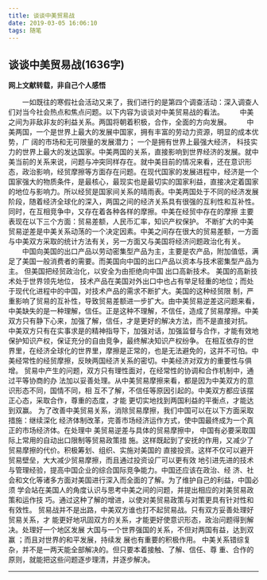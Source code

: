 ```yaml
---
title: 谈谈中美贸易战
date: 2019-03-05 16:06:10
tags: 随笔
---
```

## 谈谈中美贸易战(1636字)
**网上文献转载，非自己个人感悟**
<!--more-->
&emsp;&emsp;一如既往的寒假社会活动又来了，我们进行的是第四个调查活动：深入调查人们对当今社会热点和焦点问题。以下内容为谈谈对中美贸易战的看法。
&emsp;&emsp;中美之间为非敌非友的利益关系。两国将朝着积极，合作，全面的方向发展。
&emsp;&emsp;中美两国，一个是世界上最大的发展中国家，拥有丰富的劳动力资源，明显的成本优势，广 阔的市场和无可限量的发展潜力； 一个是拥有世界上最强大经济， 科技实力的世界上最大的发达国家。中美两国的关系，直接影响到世界经济的发展。就中美当前的关系来说，问题与冲突同样存在。就中美目前的情况来看，还在意识形态，政治影响，经贸摩擦等方面存在问题。在现代国家的发展进程中，经济是一个国家强大的物质条件，是最核心，最现实也是最切实的国家利益，直接决定着国家的地位与影响力。所以经贸是国家间关系的晴雨表。中美两国处于不同的经济发展阶段，随着经济全球化的深入，两国之间的经济关系具有很强的互利性和互补性。同时，在互相竞争中，又存在着各种各样的摩擦。中美在经贸中存在的摩擦 主要表现在以下三个方面：贸易差额，人民币汇率，知识产权保护。 不断扩大的中美贸易逆差是中美关系动荡的一个决定因素。中美之间存在很大的贸易差额，一方面与中美双方采取的统计方法有关，另一方面又与美国将经济问题政治化有关。
&emsp;&emsp;中国向美国的出口产品以劳动密集型产品为主，主要是农产品，附加值低，满足了美国一般消费者的需要。而美国向中国的出口产品以资本与技术密集型产品为主。 但美国把经贸政治化，以安全为由拒绝向中国 出口高新技术。 美国的高新技术处于世界领先地位， 技术产品在美国对外出口中也占有举足轻重的地位；而处于现代化进程中的中国，对技术产品的需求不断扩大。美国的这种经贸限 制，严重影响了贸易的互补性，导致贸易差额进一步扩大。由中美贸易逆差这问题来看，中美缺失的是一种理解，信任。正是这种不理解，不信任，造成了贸易摩擦。中美双方只有静下心来，加强了解，信任，才是更好的解决方法，而不是直接对抗。 中美双方只有在实事求是的精神指导下，加强对话，加强监督与合作，才能有效地保护知识产权，保证充分的自由竞争，最终解决知识产权纷争。 在相互依存的世界里，在经济全球化的世界里，摩擦是正常的，也是无法避免的，这并不可怕。中美经常性的经贸摩擦，反映两国经济关系的密切。中美经济对双方的重要性与俱增。 贸易中产生的问题，双方只有理性面对，在经常性的协调和合作机制中，通过平等协商的办 法加以妥善处理。从中美贸易摩擦来看，都是因为中美双方的意识形态不同，国情不同，相 互不了解，不信任等原因引起的。中美双方都应该摆正心态，采取合作，尊重的态度，才能 更切实地找到两国利益的平衡点，才能达到双赢。 为了改善中美贸易关系，消除贸易摩擦，我们中国可以在以下方面采取措施：继续深化 经济体制改革，完善市场经济运作方式，使中国最终成为一个真正的市场经济体。在处理中 美贸易逆差与具体的贸易摩擦中， 中国有必要采取国际上常用的自动出口限制等贸易政策措 施。这样既起到了安抚的作用，又减少了贸易摩擦的代价。积极筹划、组织、实施对美国的 直接投资。这样不仅可以避开贸易壁垒，大大减少贸易摩擦，而且通过投资设厂可以更有效 地引进先进的技术与管理经验，提高中国企业的综合国际竞争能力。中国还应该在政治、经 济、社会和文化等诸多方面对美国进行深入而全面的了解。为了维护自己的利益，中国必须 学会站在美国人的角度认识与思考中美之间的问题，并提出相应的对美贸易政策和运作技 巧。通过这种了解的增进，以使对美贸易政策与对策更具有针对性和有效性。 贸易战并不是出路，中美双方谁也打不起贸易战。只有双方妥善处理好贸易关系，才 能更好地巩固双方的关系，才能更好使意识形态，政治问题得到解决。处理好一个地区发展 大国与一个世界强国的关系，不但对两国有益，达到双赢 ；而且对世界的和平发展，持续发 展也有重要的积极作用。 中美关系错综复杂，并不是一两天能全部解决的。但只要本着接触、了解、信任、尊 重、合作的原则，就能把这些问题逐步理清，并逐步解决。
***